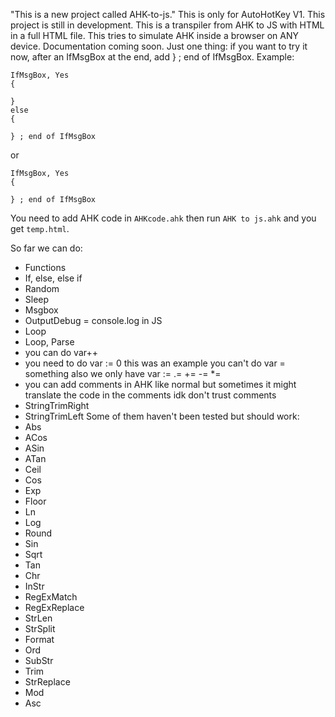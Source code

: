 "This is a new project called AHK-to-js."
This is only for AutoHotKey V1.
This project is still in development.
This is a transpiler from AHK to JS with HTML in a full HTML file.
This tries to simulate AHK inside a browser on ANY device.
Documentation coming soon. Just one thing: if you want to try it now, after an IfMsgBox at the end, add } ; end of IfMsgBox.
Example:
```ahk
IfMsgBox, Yes
{
	
}
else
{
	
} ; end of IfMsgBox

```
or
```ahk
IfMsgBox, Yes
{
	
} ; end of IfMsgBox

```
You need to add AHK code in `AHKcode.ahk` then run `AHK to js.ahk` and you get `temp.html`.

So far we can do:
- Functions
- If, else, else if
- Random
- Sleep
- Msgbox 
- OutputDebug = console.log in JS
- Loop
- Loop, Parse
- you can do var++
- you need to do var := 0 this was an example you can't do var = something also we only have var := .= += -= *=
- you can add comments in AHK like normal but sometimes it might translate the code in the comments idk don't trust comments
- StringTrimRight
- StringTrimLeft
Some of them haven't been tested but should work:
- Abs
- ACos
- ASin
- ATan
- Ceil
- Cos
- Exp
- Floor
- Ln
- Log
- Round
- Sin
- Sqrt
- Tan
- Chr
- InStr
- RegExMatch
- RegExReplace
- StrLen
- StrSplit
- Format
- Ord
- SubStr
- Trim
- StrReplace
- Mod
- Asc
